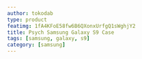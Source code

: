 ```yaml
---
author: tokodab
type: product
featimg: 1fA4KFoE58fw6B6QXonxUrfgQ1sWghjY2
title: Psych Samsung Galaxy S9 Case
tags: [samsung, galaxy, s9]
category: [samsung]
---
```


